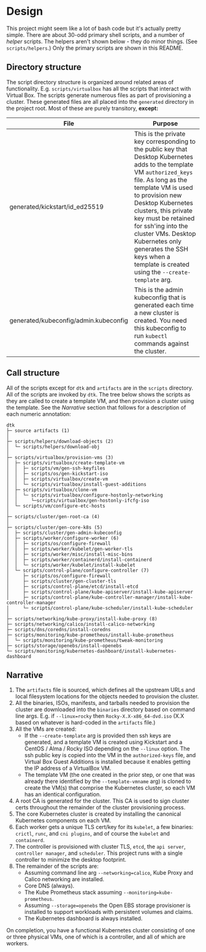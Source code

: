 # Design

This project might seem like a lot of bash code but it's actually pretty simple. There are about 30-odd primary shell scripts, and a number of *helper* scripts. The helpers aren't shown below - they do minor things. (See `scripts/helpers`.) Only the primary scripts are shown in this README.

## Directory structure

The script directory structure is organized around related areas of functionality. E.g. `scripts/virtualbox` has all the scripts that interact with Virtual Box. The scripts generate numerous files as part of provisioning a cluster. These generated files are all placed into the `generated` directory in the project root. Most of these are purely transitory, **except:**

| File | Purpose |
| ---- | ------- |
| generated/kickstart/id_ed25519 | This is the private key corresponding to the public key that Desktop Kubernetes adds to the template VM `authorized_keys` file. As long as the template VM is used to provision new Desktop Kubernetes clusters, this private key must be retained for ssh'ing into the cluster VMs. Desktop Kubernetes only generates the SSH keys when a template is created using the `--create-template` arg. |
| generated/kubeconfig/admin.kubeconfig | This is the admin kubeconfig that is generated each time a new cluster is created. You need this kubeconfig to run `kubectl` commands against the cluster. |

## Call structure

All of the scripts except for `dtk` and `artifacts` are in the `scripts` directory. All of the scripts are invoked by `dtk`. The tree below shows the scripts as they are called to create a template VM, and then provision a cluster using the template. See the _Narrative_ section that follows for a description of each numeric annotation:

```shell
dtk
├─ source artifacts (1)
│
├─ scripts/helpers/download-objects (2)
│  └─ scripts/helpers/download-obj
│
├─ scripts/virtualbox/provision-vms (3)
│  ├─ scripts/virtualbox/create-template-vm
│  │  ├─ scripts/vm/gen-ssh-keyfiles
│  │  ├─ scripts/os/gen-kickstart-iso
│  │  ├─ scripts/virtualbox/create-vm
│  │  └─ scripts/virtualbox/install-guest-additions
│  ├─ scripts/virtualbox/clone-vm
│  │  └─ scripts/virtualbox/configure-hostonly-networking
│  │     └─scripts/virtualbox/gen-hostonly-ifcfg-iso
│  └─ scripts/vm/configure-etc-hosts
│
├─ scripts/cluster/gen-root-ca (4)
│
├─ scripts/cluster/gen-core-k8s (5)
│  ├─ scripts/cluster/gen-admin-kubeconfig
│  ├─ scripts/worker/configure-worker (6)
│  │  ├─ scripts/os/configure-firewall
│  │  ├─ scripts/worker/kubelet/gen-worker-tls
│  │  ├─ scripts/worker/misc/install-misc-bins
│  │  ├─ scripts/worker/containerd/install-containerd
│  │  └─ scripts/worker/kubelet/install-kubelet
│  └─ scripts/control-plane/configure-controller (7)
│     ├─ scripts/os/configure-firewall
│     ├─ scripts/cluster/gen-cluster-tls
│     ├─ scripts/control-plane/etcd/install-etcd
│     ├─ scripts/control-plane/kube-apiserver/install-kube-apiserver
│     ├─ scripts/control-plane/kube-controller-manager/install-kube-controller-manager
│     └─ scripts/control-plane/kube-scheduler/install-kube-scheduler
│
├─ scripts/networking/kube-proxy/install-kube-proxy (8)
├─ scripts/networking/calico/install-calico-networking
├─ scripts/dns/coredns/install-coredns
├─ scripts/monitoring/kube-prometheus/install-kube-prometheus
│  └─ scripts/monitoring/kube-prometheus/tweak-monitoring
├─ scripts/storage/openebs/install-openebs
└─ scripts/monitoring/kubernetes-dashboard/install-kubernetes-dashboard
```

## Narrative

1. The `artifacts` file is sourced, which defines all the upstream URLs and local filesystem locations for the objects needed to provision the cluster.
2. All the binaries, ISOs, manifests, and tarballs needed to provision the cluster are downloaded into the `binaries` directory based on command line args. E.g. if `--linux=rocky` then `Rocky-X.X-x86_64-dvd.iso` (X.X based on whatever is hard-coded in the `artifacts` file.)
3. All the VMs are created:
    - If the `--create-template` arg is provided then ssh keys are generated, and a template VM is created using Kickstart and a CentOS / Alma / Rocky ISO depending on the `--linux` option. The ssh public key is copied into the VM in the `authorized-keys` file, and Virtual Box Guest Additions is installed because it enables getting the IP address of a VirtualBox VM.
    - The template VM (the one created in the prior step, or one that was already there identified by the `--template-vmname` arg) is cloned to create the VM(s) that comprise the Kubernetes cluster, so each VM has an identical configuration.
4. A root CA is generated for the cluster. This CA is used to sign cluster certs throughout the remainder of the cluster provisioning process.
5. The core Kubernetes cluster is created by installing the canonical Kubernetes components on each VM.
6. Each worker gets a unique TLS cert/key for its `kubelet`, a few binaries: `crictl`, `runc`, and `cni plugins`, and of course the `kubelet` and `containerd`.
7. The controller is provisioned with cluster TLS, `etcd`, the `api server`, `controller manager`, and `scheduler`. This project runs with a single controller to minimize the desktop footprint.
8. The remainder of the scripts are:
    - Assuming command line arg `--networking=calico`, Kube Proxy and Calico networking are installed.
    - Core DNS (always).
    - The Kube Prometheus stack assuming `--monitoring=kube-prometheus`.
    - Assuming `--storage=openebs` the Open EBS storage provisioner is installed to support workloads with persistent volumes and claims.
    - The Kubernetes dashboard is always installed.

On completion, you have a functional Kubernetes cluster consisting of one or  three physical VMs, one of which is a controller, and all of which are workers.
